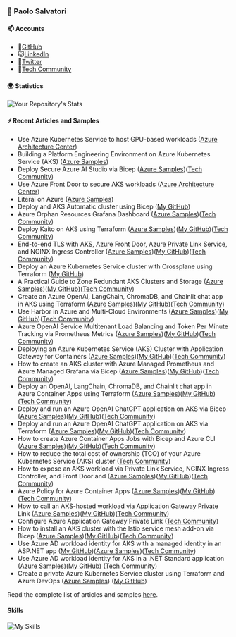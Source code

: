### :chicken: Paolo Salvatori

#### 📫 Accounts
- :tiger:[GitHub](https://github.com/paolosalvatori/paolosalvatori)
- :cat:[LinkedIn](https://www.linkedin.com/in/paolo-salvatori/)
- :dog:[Twitter](https://twitter.com/babosbird)
- :rabbit:[Tech Community](https://techcommunity.microsoft.com/t5/user/viewprofilepage/user-id/988334#profile)

#### 🌍 Statistics
![Your Repository's Stats](https://github-readme-stats.vercel.app/api?username=paolosalvatori&show_icons=true)

#### ⚡ Recent Articles and Samples

- Use Azure Kubernetes Service to host GPU-based workloads ([Azure Architecture Center](https://learn.microsoft.com/en-us/azure/architecture/reference-architectures/containers/aks-gpu/gpu-aks))
- Building a Platform Engineering Environment on Azure Kubernetes Service (AKS) ([Azure Samples](https://github.com/Azure-Samples/aks-platform-engineering))
- Deploy Secure Azure AI Studio via Bicep ([Azure Samples](https://github.com/Azure-Samples/azure-ai-studio-secure-bicep))([Tech Community](https://techcommunity.microsoft.com/t5/azure-for-isv-and-startups/deploy-secure-azure-ai-studio-with-a-managed-virtual-network/ba-p/4251073))
- Use Azure Front Door to secure AKS workloads ([Azure Architecture Center](https://learn.microsoft.com/en-us/azure/architecture/example-scenario/aks-front-door/aks-front-door))
- Literal on Azure ([Azure Samples](https://github.com/Azure-Samples/literalai-azure))
- Deploy and AKS Automatic cluster using Bicep ([My GitHub](https://github.com/paolosalvatori/aks-automatic-bicep))
- Azure Orphan Resources Grafana Dashboard ([Azure Samples](https://github.com/Azure-Samples/azure-orphan-resources-grafana-dashboard))([Tech Community](https://techcommunity.microsoft.com/t5/azure-for-isv-and-startups/azure-orphan-resources-grafana-dashboard/ba-p/4120303))
- Deploy Kaito on AKS using Terraform ([Azure Samples](https://github.com/azure-samples/aks-kaito-terraform))([My GitHub](https://github.com/paolosalvatori/aks-kaito-terraform))([Tech Community](https://techcommunity.microsoft.com/t5/azure-for-isv-and-startups/deploy-kaito-on-aks-using-terraform/ba-p/4108930))
- End-to-end TLS with AKS, Azure Front Door, Azure Private Link Service, and NGINX Ingress Controller ([Azure Samples](https://github.com/Azure-Samples/aks-front-door-end-to-end-tls))([My GitHub]())([Tech Community](https://techcommunity.microsoft.com/t5/fasttrack-for-azure/end-to-end-tls-with-aks-azure-front-door-azure-private-link/ba-p/4081775))
- Deploy an Azure Kubernetes Service cluster with Crossplane using Terraform ([My GitHub](https://github.com/paolosalvatori/aks-crossplane-terraform))
- A Practical Guide to Zone Redundant AKS Clusters and Storage ([Azure Samples](https://github.com/Azure-Samples/zone-redundant-aks-and-storage))([My GitHub](https://github.com/paolosalvatori/zone-redundant-aks-and-storage))([Tech Community](https://techcommunity.microsoft.com/t5/fasttrack-for-azure/a-practical-guide-to-zone-redundant-aks-clusters-and-storage/ba-p/4036254))
- Create an Azure OpenAI, LangChain, ChromaDB, and Chainlit chat app in AKS using Terraform ([Azure Samples](https://github.com/Azure-Samples/aks-openai-chainlit-terraform))([My GitHub](https://github.com/paolosalvatori/aks-openai-chainlit-terraform))([Tech Community](https://techcommunity.microsoft.com/t5/fasttrack-for-azure/create-an-azure-openai-langchain-chromadb-and-chainlit-chat-app/ba-p/4024070))
- Use Harbor in Azure and Multi-Cloud Environments ([Azure Samples](https://github.com/Azure-Samples/use-harbor-with-aks-and-acr))([My GitHub](https://github.com/paolosalvatori/use-harbor-with-aks-and-acr))([Tech Community](https://techcommunity.microsoft.com/t5/fasttrack-for-azure/use-harbor-in-azure-and-multi-cloud-environments/ba-p/4011443))
- Azure OpenAI Service Multitenant Load Balancing and Token Per Minute Tracking via Prometheus Metrics ([Azure Samples](https://github.com/Azure-Samples/shared-azure-openai-tpm))([My GitHub](https://github.com/paolosalvatori/shared-azure-openai-tpm))([Tech Community](https://techcommunity.microsoft.com/t5/fasttrack-for-azure/azure-openai-service-multitenant-load-balancing-and-token-per/ba-p/3980163))
- Deploying an Azure Kubernetes Service (AKS) Cluster with Application Gateway for Containers ([Azure Samples](https://github.com/Azure-Samples/aks-application-gateway-for-containers-bicep))([My GitHub](https://github.com/paolosalvatori/aks-application-gateway-for-containers-bicep))([Tech Community](https://techcommunity.microsoft.com/t5/fasttrack-for-azure/deploying-an-azure-kubernetes-service-aks-cluster-with/ba-p/3967434))
- How to create an AKS cluster with Azure Managed Prometheus and Azure Managed Grafana via Bicep ([Azure Samples](https://github.com/Azure-Samples/aks-managed-prometheus-and-grafana-bicep))([My GitHub](https://github.com/paolosalvatori/aks-managed-prometheus-and-grafana-bicep))([Tech Community](https://techcommunity.microsoft.com/t5/fasttrack-for-azure/how-to-install-an-aks-cluster-with-azure-managed-prometheus-and/ba-p/3918527))
- Deploy an OpenAI, LangChain, ChromaDB, and Chainlit chat app in Azure Container Apps using Terraform ([Azure Samples](https://github.com/Azure-Samples/container-apps-openai))([My GitHub](https://github.com/paolosalvatori/container-apps-openai))([Tech Community](https://techcommunity.microsoft.com/t5/fasttrack-for-azure/deploy-an-openai-langchain-chromadb-and-chainlit-chat-app-in/ba-p/3885602))
- Deploy and run an Azure OpenAI ChatGPT application on AKS via Bicep ([Azure Samples](https://github.com/Azure-Samples/aks-openai))([My GitHub](https://github.com/paolosalvatori/aks-openai-bicep))([Tech Community](https://techcommunity.microsoft.com/t5/fasttrack-for-azure/deploy-and-run-a-azure-openai-chatgpt-application-on-aks-via/ba-p/3834619))
- Deploy and run an Azure OpenAI ChatGPT application on AKS via Terraform ([Azure Samples](https://github.com/Azure-Samples/aks-openai-terraform))([My GitHub](https://github.com/paolosalvatori/aks-openai-terraform))([Tech Community](https://techcommunity.microsoft.com/t5/fasttrack-for-azure/deploy-and-run-a-azure-openai-chatgpt-app-on-aks-with-terraform/ba-p/3839611#M512))
- How to create Azure Container Apps Jobs with Bicep and Azure CLI ([Azure Samples](https://github.com/Azure-Samples/container-apps-jobs))([My GitHub](https://github.com/paolosalvatori/container-apps-jobs))([Tech Community](https://techcommunity.microsoft.com/t5/fasttrack-for-azure/how-to-create-azure-container-apps-jobs-with-bicep-and-azure-cli/ba-p/3863968))
- How to reduce the total cost of ownership (TCO) of your Azure Kubernetes Service (AKS) cluster ([Tech Community](https://techcommunity.microsoft.com/t5/fasttrack-for-azure/how-to-reduce-the-total-cost-of-ownership-tco-of-your-azure/ba-p/3706895))
- How to expose an AKS workload via Private Link Service, NGINX Ingress Controller, and Front Door and ([Azure Samples](https://github.com/Azure-Samples/aks-front-door-private-link-service))([My GitHub](https://github.com/paolosalvatori/aks-front-door-private-link-service))([Tech Community](https://techcommunity.microsoft.com/t5/fasttrack-for-azure/how-to-expose-nginx-ingress-controller-via-azure-front-door-and/ba-p/3767535))
- Azure Policy for Azure Container Apps ([Azure Samples](https://github.com/Azure-Samples/aca-azure-policy))([My GitHub](https://github.com/paolosalvatori/aca-azure-policy))([Tech Community](https://techcommunity.microsoft.com/t5/fasttrack-for-azure/azure-policy-for-azure-container-apps-yes-please/ba-p/3775200))
- How to call an AKS-hosted workload via Application Gateway Private Link ([Azure Samples](https://github.com/Azure-Samples/aks-agic-private-link))([My GitHub](https://github.com/paolosalvatori/aks-agic-private-link))([Tech Community](https://techcommunity.microsoft.com/t5/fasttrack-for-azure/how-to-call-an-aks-hosted-workload-via-application-gateway/ba-p/3797617))
- Configure Azure Application Gateway Private Link ([Tech Community](https://techcommunity.microsoft.com/t5/fasttrack-for-azure/configure-azure-application-gateway-private-link/ba-p/3799926))
- How to install an AKS cluster with the Istio service mesh add-on via Bicep ([Azure Samples](https://github.com/Azure-Samples/aks-istio-addon-bicep))([My GitHub](https://github.com/paolosalvatori/aks-istio-addon-bicep))([Tech Community](https://techcommunity.microsoft.com/t5/fasttrack-for-azure/how-to-install-an-aks-cluster-with-the-istio-service-mesh-add-on/ba-p/3802069#M471))
- Use Azure AD workload identity for AKS with a managed identity in an ASP.NET app ([My GitHub](https://github.com/paolosalvatori/azure-ad-workload-identity-mi))([Azure Samples](https://github.com/Azure-Samples/azure-ad-workload-identity-mi))([Tech Community](https://techcommunity.microsoft.com/t5/fasttrack-for-azure/use-azure-ad-workload-identity-for-kubernetes-with-a-user/ba-p/3654928#M270))
- Use Azure AD workload identity for AKS in a .NET Standard application ([Azure Samples](https://github.com/Azure-Samples/azure-ad-workload-identity))([My GitHub](https://github.com/paolosalvatori/azure-ad-workload-identity)) ([Tech Community](https://techcommunity.microsoft.com/t5/fasttrack-for-azure/use-azure-ad-workload-identity-for-kubernetes-in-a-net-standard/ba-p/3576218))
- Create a private Azure Kubernetes Service cluster using Terraform and Azure DevOps ([Azure Samples](https://github.com/azure-samples/private-aks-cluster-terraform-devops)) ([My GitHub](https://github.com/paolosalvatori/private-aks-cluster-terraform-devops))

Read the complete list of articles and samples [here](https://github.com/paolosalvatori/paolosalvatori/blob/main/articles-and-samples.md).

#### Skills

![My Skills](https://skillicons.dev/icons?i=azure,kubernetes,prometheus,vscode,visualstudio,dotnet,py,git,github,docker,bash,powershell,css,html,)

<!--
**paolosalvatori/paolosalvatori** is a ✨ _special_ ✨ repository because its `README.md` (this file) appears on your GitHub profile.

#### ⚡My  Statistics:
      
[![My GitHub Statistics](https://github-readme-stats.vercel.app/api?username=paolosalvatori\&rank_icon=percentile)](https://github.com/paolosalvatori/github-readme-stats)

Here are some ideas to get you started:

- 🔭 I’m currently working on ...
- 🌱 I’m currently learning ...
- 👯 I’m looking to collaborate on ...
- 🤔 I’m looking for help with ...
- 💬 Ask me about ...
- 📫 How to reach me: ...
- 😄 Pronouns: ...
- ⚡ Fun fact: ...
-->
